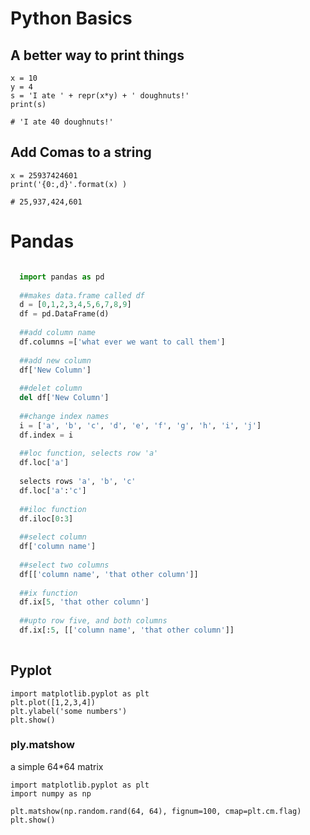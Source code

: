 # Python Basics

## A better way to print things

```{python}
x = 10
y = 4
s = 'I ate ' + repr(x*y) + ' doughnuts!'
print(s)

# 'I ate 40 doughnuts!'
```
## Add Comas to a string

```{python}
x = 25937424601
print('{0:,d}'.format(x) )

# 25,937,424,601
```

# Pandas

```python

  import pandas as pd
  
  ##makes data.frame called df
  d = [0,1,2,3,4,5,6,7,8,9]
  df = pd.DataFrame(d)
  
  ##add column name
  df.columns =['what ever we want to call them']
  
  ##add new column
  df['New Column']
  
  ##delet column
  del df['New Column']
  
  ##change index names
  i = ['a', 'b', 'c', 'd', 'e', 'f', 'g', 'h', 'i', 'j']
  df.index = i
  
  ##loc function, selects row 'a'
  df.loc['a']
  
  selects rows 'a', 'b', 'c'
  df.loc['a':'c']
  
  ##iloc function
  df.iloc[0:3]
  
  ##select column
  df['column name']
  
  ##select two columns
  df[['column name', 'that other column']]
  
  ##ix function 
  df.ix[5, 'that other column']
  
  ##upto row five, and both columns
  df.ix[:5, [['column name', 'that other column']]
   
```

## Pyplot
```{python}
import matplotlib.pyplot as plt
plt.plot([1,2,3,4])
plt.ylabel('some numbers')
plt.show()
```

### ply.matshow
a simple 64*64 matrix  

```{python}
import matplotlib.pyplot as plt
import numpy as np

plt.matshow(np.random.rand(64, 64), fignum=100, cmap=plt.cm.flag)
plt.show()
```

